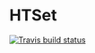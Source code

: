 
<!-- README.md is generated from README.Rmd. Please edit that file -->

# HTSet

<!-- badges: start -->

[![Travis build
status](https://travis-ci.org/zhuchcn/HTSet.svg?branch=master)](https://travis-ci.org/zhuchcn/HTSet)
<!-- badges: end -->
